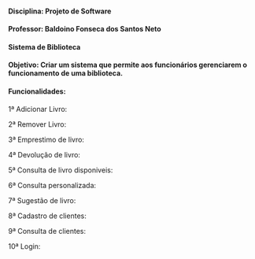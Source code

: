 #### Disciplina: Projeto de Software

#### Professor: Baldoino Fonseca dos Santos Neto

#### Sistema de Biblioteca

#### Objetivo: Criar um sistema que permite aos funcionários gerenciarem o funcionamento de uma biblioteca.

#### Funcionalidades:

1ª Adicionar Livro:

2ª Remover Livro:

3ª Emprestimo de livro:

4ª Devolução de livro:

5ª Consulta de livro disponiveis:

6ª Consulta personalizada:

7ª Sugestão de livro:

8ª Cadastro de clientes:

9ª Consulta de clientes:

10ª Login:
